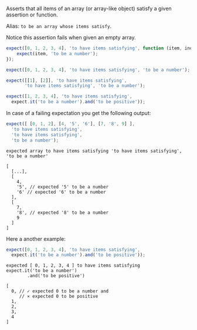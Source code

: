 Asserts that all items of an array (or array-like object) satisfy a given assertion or function.

Alias: `to be an array whose items satisfy`.

Notice this assertion fails when given an empty array.

```javascript
expect([0, 1, 2, 3, 4], 'to have items satisfying', function (item, index) {
    expect(item, 'to be a number');
});

expect([0, 1, 2, 3, 4], 'to have items satisfying', 'to be a number');

expect([[1], [2]], 'to have items satisfying',
       'to have items satisfying', 'to be a number');

expect([1, 2, 3, 4], 'to have items satisfying',
  expect.it('to be a number').and('to be positive'));
```

In case of a failing expectation you get the following output:

```javascript
expect([ [0, 1, 2], [4, '5', '6'], [7, '8', 9] ],
  'to have items satisfying',
  'to have items satisfying',
  'to be a number');
```

```output
expected array to have items satisfying 'to have items satisfying', 'to be a number'

[
  [...],
  [
    4,
    '5', // expected '5' to be a number
    '6' // expected '6' to be a number
  ],
  [
    7,
    '8', // expected '8' to be a number
    9
  ]
]
```

Here a another example:

```javascript
expect([0, 1, 2, 3, 4], 'to have items satisfying',
  expect.it('to be a number').and('to be positive'));
```

```output
expected [ 0, 1, 2, 3, 4 ] to have items satisfying
expect.it('to be a number')
        .and('to be positive')

[
  0, // ✓ expected 0 to be a number and
     // ⨯ expected 0 to be positive
  1,
  2,
  3,
  4
]
```
